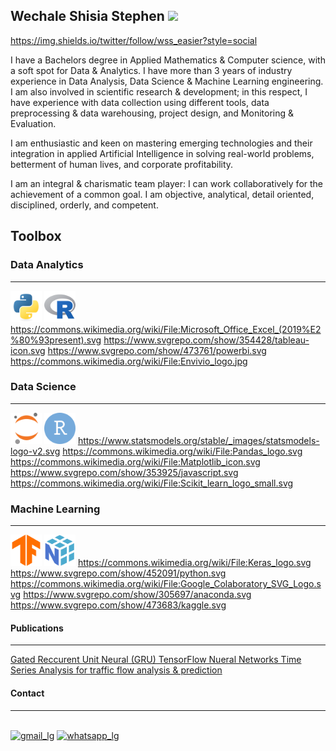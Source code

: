 ## Wechale Shisia Stephen <img src="https://raw.githubusercontent.com/MartinHeinz/MartinHeinz/master/wave.gif" width="30px">

https://img.shields.io/twitter/follow/wss_easier?style=social

I have a Bachelors degree in Applied Mathematics & Computer science, with a soft spot for Data & Analytics. I have more than 3 years of industry experience in Data Analysis, Data Science & Machine Learning engineering. I am also involved in scientific research & development; in this respect, I have experience with data collection using different tools, data preprocessing & data warehousing, project design, and Monitoring & Evaluation. 

I am enthusiastic and keen on mastering emerging technologies and their integration in applied Artificial Intelligence in solving real-world problems, betterment of human lives, and corporate profitability. 

I am an integral & charismatic team player: I can work collaboratively for the achievement of a common goal. 
I am objective, analytical, detail oriented, disciplined, orderly, and competent.

## Toolbox

### Data Analytics 
---
<img src='https://github.com/devicons/devicon/blob/master/icons/python/python-original.svg' alt='python_logo' width='50' height='50'/> <img src='https://github.com/devicons/devicon/blob/master/icons/r/r-original.svg' alt='R_logo' width='50' height='50'/>
https://commons.wikimedia.org/wiki/File:Microsoft_Office_Excel_(2019%E2%80%93present).svg
https://www.svgrepo.com/show/354428/tableau-icon.svg
https://www.svgrepo.com/show/473761/powerbi.svg
https://commons.wikimedia.org/wiki/File:Envivio_logo.jpg

### Data Science 
---
<img src='https://github.com/devicons/devicon/blob/master/icons/jupyter/jupyter-original.svg' alt='jupyter_logo' width='50' height='50'/> <img src='https://github.com/devicons/devicon/blob/master/icons/rstudio/rstudio-original.svg' alt='rstudio_logo' width='50' height='50'/>
https://www.statsmodels.org/stable/_images/statsmodels-logo-v2.svg
https://commons.wikimedia.org/wiki/File:Pandas_logo.svg
https://commons.wikimedia.org/wiki/File:Matplotlib_icon.svg
https://www.svgrepo.com/show/353925/javascript.svg
https://commons.wikimedia.org/wiki/File:Scikit_learn_logo_small.svg


### Machine Learning 
---
<img src='https://github.com/devicons/devicon/blob/master/icons/tensorflow/tensorflow-original.svg' alt='tensorflow_logo' width='50' height='50'/> <img src='https://github.com/devicons/devicon/blob/master/icons/numpy/numpy-original.svg' alt='numpy_logo' width='50' height='50'/>
https://commons.wikimedia.org/wiki/File:Keras_logo.svg
https://www.svgrepo.com/show/452091/python.svg
https://commons.wikimedia.org/wiki/File:Google_Colaboratory_SVG_Logo.svg
https://www.svgrepo.com/show/305697/anaconda.svg
https://www.svgrepo.com/show/473683/kaggle.svg

#### Publications
---
<a href="https://www.researchgate.net/publication/366154898_Deployment_of_Time_Series_Analysis_and_the_TensorFlow_GRU_model_in_traffic_flow_prediction" target='_blank'>Gated Reccurent Unit Neural (GRU) TensorFlow Nueral Networks Time Series Analysis for traffic flow analysis & prediction </a>

#### Contact
---
<br/>
<a href='mailto:stevensheasier@gmail.com' target='_blank'><img src='https://cdn.worldvectorlogo.com/logos/official-gmail-icon-2020-.svg' alt='gmail_lg' width='25' height='25'/></a> <a href='' target='_blank'><img src'https://www.svgrepo.com/show/303147/whatsapp-icon-logo.svg' alt='whatsapp_lg' width='25' heigh='25'/></a>
